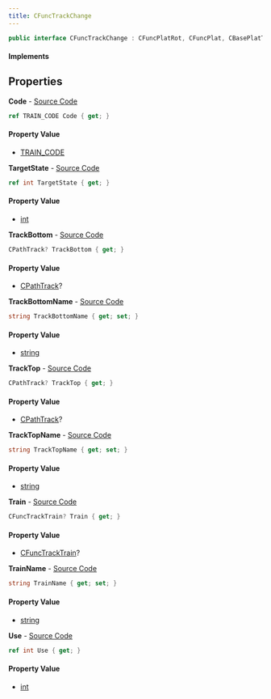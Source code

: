 ```yaml
---
title: CFuncTrackChange
---
```


```csharp
public interface CFuncTrackChange : CFuncPlatRot, CFuncPlat, CBasePlatTrain, CBaseToggle, CBaseModelEntity, CBaseEntity, CEntityInstance, ISchemaClass<CEntityInstance>, ISchemaClass<CBaseEntity>, ISchemaClass<CBaseModelEntity>, ISchemaClass<CBaseToggle>, ISchemaClass<CBasePlatTrain>, ISchemaClass<CFuncPlat>, ISchemaClass<CFuncPlatRot>, ISchemaClass<CFuncTrackChange>, ISchemaField, ISchemaClass, INativeHandle
```

#### Implements

## Properties

**Code** - [Source Code](https://github.com/swiftly-solution/swiftlys2/blob/main/managed/src/SwiftlyS2.Generated/Schemas/Interfaces/CFuncTrackChange.cs#L28)

```csharp
ref TRAIN_CODE Code { get; }
```

#### Property Value

- [TRAIN_CODE](/docs/api/shared/schemadefinitions/train_code)

**TargetState** - [Source Code](https://github.com/swiftly-solution/swiftlys2/blob/main/managed/src/SwiftlyS2.Generated/Schemas/Interfaces/CFuncTrackChange.cs#L30)

```csharp
ref int TargetState { get; }
```

#### Property Value

- [int](https://learn.microsoft.com/dotnet/api/system.int32)

**TrackBottom** - [Source Code](https://github.com/swiftly-solution/swiftlys2/blob/main/managed/src/SwiftlyS2.Generated/Schemas/Interfaces/CFuncTrackChange.cs#L18)

```csharp
CPathTrack? TrackBottom { get; }
```

#### Property Value

- [CPathTrack](/docs/api/shared/schemadefinitions/cpathtrack)?

**TrackBottomName** - [Source Code](https://github.com/swiftly-solution/swiftlys2/blob/main/managed/src/SwiftlyS2.Generated/Schemas/Interfaces/CFuncTrackChange.cs#L24)

```csharp
string TrackBottomName { get; set; }
```

#### Property Value

- [string](https://learn.microsoft.com/dotnet/api/system.string)

**TrackTop** - [Source Code](https://github.com/swiftly-solution/swiftlys2/blob/main/managed/src/SwiftlyS2.Generated/Schemas/Interfaces/CFuncTrackChange.cs#L16)

```csharp
CPathTrack? TrackTop { get; }
```

#### Property Value

- [CPathTrack](/docs/api/shared/schemadefinitions/cpathtrack)?

**TrackTopName** - [Source Code](https://github.com/swiftly-solution/swiftlys2/blob/main/managed/src/SwiftlyS2.Generated/Schemas/Interfaces/CFuncTrackChange.cs#L22)

```csharp
string TrackTopName { get; set; }
```

#### Property Value

- [string](https://learn.microsoft.com/dotnet/api/system.string)

**Train** - [Source Code](https://github.com/swiftly-solution/swiftlys2/blob/main/managed/src/SwiftlyS2.Generated/Schemas/Interfaces/CFuncTrackChange.cs#L20)

```csharp
CFuncTrackTrain? Train { get; }
```

#### Property Value

- [CFuncTrackTrain](/docs/api/shared/schemadefinitions/cfunctracktrain)?

**TrainName** - [Source Code](https://github.com/swiftly-solution/swiftlys2/blob/main/managed/src/SwiftlyS2.Generated/Schemas/Interfaces/CFuncTrackChange.cs#L26)

```csharp
string TrainName { get; set; }
```

#### Property Value

- [string](https://learn.microsoft.com/dotnet/api/system.string)

**Use** - [Source Code](https://github.com/swiftly-solution/swiftlys2/blob/main/managed/src/SwiftlyS2.Generated/Schemas/Interfaces/CFuncTrackChange.cs#L32)

```csharp
ref int Use { get; }
```

#### Property Value

- [int](https://learn.microsoft.com/dotnet/api/system.int32)

